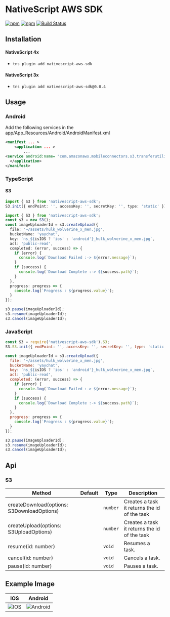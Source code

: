 # NativeScript AWS SDK

[![npm](https://img.shields.io/npm/v/nativescript-aws-sdk.svg)](https://www.npmjs.com/package/nativescript-aws-sdk)
[![npm](https://img.shields.io/npm/dt/nativescript-aws-sdk.svg?label=npm%20downloads)](https://www.npmjs.com/package/nativescript-aws-sdk)
[![Build Status](https://travis-ci.org/triniwiz/nativescript-aws-sdk.svg?branch=master)](https://travis-ci.org/triniwiz/nativescript-aws-sdk)

## Installation

#### NativeScript 4x

* `tns plugin add nativescript-aws-sdk`

#### NativeScript 3x

* `tns plugin add nativescript-aws-sdk@0.0.4`

## Usage

### Android

Add the following services in the app/App_Resources/Android/AndroidManifest.xml

```xml
<manifest ... >
    <application ... >
        ...
<service android:name= "com.amazonaws.mobileconnectors.s3.transferutility.TransferService" android:enabled="true" />
  </application>
</manifest>
```
### TypeScript

#### S3

```ts
import { S3 } from 'nativescript-aws-sdk';
S3.init({ endPoint: '', accessKey: '', secretKey: '', type: 'static' }); // <= Try calling this before the app starts
```

```ts
import { S3 } from 'nativescript-aws-sdk';
const s3 = new S3();
const imageUploaderId = s3.createUpload({
  file: '~/assets/hulk_wolverine_x_men.jpg',
  bucketName: 'yaychat',
  key: `ns_${isIOS ? 'ios' : 'android'}_hulk_wolverine_x_men.jpg`,
  acl: 'public-read',
  completed: (error, success) => {
    if (error) {
      console.log(`Download Failed :-> ${error.message}`);
    }
    if (success) {
      console.log(`Download Complete :-> ${success.path}`);
    }
  },
  progress: progress => {
    console.log(`Progress : ${progress.value}`);
  }
});

s3.pause(imageUploaderId);
s3.resume(imageUploaderId);
s3.cancel(imageUploaderId);
```

### JavaScript

```js
const S3 = require('nativescript-aws-sdk').S3;
S3.S3.init({ endPoint: '', accessKey: '', secretKey: '', type: 'static' }); // <= Try calling this before the app starts
```

```js
const imageUploaderId = s3.createUpload({
  file: '~/assets/hulk_wolverine_x_men.jpg',
  bucketName: 'yaychat',
  key: `ns_${isIOS ? 'ios' : 'android'}_hulk_wolverine_x_men.jpg`,
  acl: 'public-read',
  completed: (error, success) => {
    if (error) {
      console.log(`Download Failed :-> ${error.message}`);
    }
    if (success) {
      console.log(`Download Complete :-> ${success.path}`);
    }
  },
  progress: progress => {
    console.log(`Progress : ${progress.value}`);
  }
});

s3.pause(imageUploaderId);
s3.resume(imageUploaderId);
s3.cancel(imageUploaderId);
```

## Api

### S3

| Method                                   | Default | Type                         | Description                                       |
| ---------------------------------------- | ------- | ---------------------------- |-----------------------------------------------------|
| createDownload(options: S3DownloadOptions) |         | `number`                     | Creates a task it returns the id of the task |
| createUpload(options: S3UploadOptions)    |         | `number`                     | Creates a task it returns the id of the task |
| resume(id: number)                       |         | `void`                       | Resumes a task.                              |
| cancel(id: number)                       |         | `void`                       | Cancels a task.                              |
| pause(id: number)                        |         | `void`                       | Pauses a task.                               |


## Example Image

| IOS                                     | Android                                     |
| --------------------------------------- | ------------------------------------------- |
| ![IOS](https://i.imgur.com/OylFzh7.gif) | ![Android](https://i.imgur.com/XYoT9Z5.gif) |


